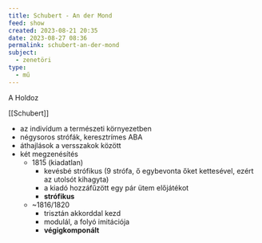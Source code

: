 ```yaml
---
title: Schubert - An der Mond
feed: show
created: 2023-08-21 20:35
date: 2023-08-27 08:36
permalink: schubert-an-der-mond
subject:
  - zenetöri
type:
  - mű
---
```


A Holdoz

[[Schubert]]

- az indivídum a természeti környezetben
- négysoros strófák, keresztrímes ABA
- áthajlások a versszakok között
- két megzenésítés
	- 1815 (kiadatlan)
		- kevésbé strófikus (9 strófa, ő egybevonta őket kettesével, ezért az utolsót kihagyta)
		- a kiadó hozzáfűzött egy pár ütem előjátékot
		- **strófikus**
	- ~1816/1820
		- trisztán akkorddal kezd
		- modulál, a folyó imitációja
		- **végigkomponált**